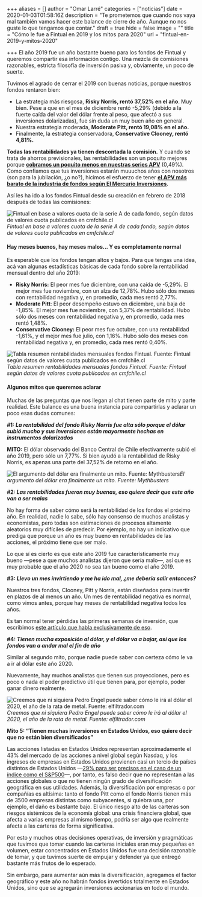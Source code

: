 +++
aliases = []
author = "Omar Larré"
categories = ["noticias"]
date = 2020-01-03T01:58:16Z
description = "Te prometemos que cuando nos vaya mal también vamos hacer este balance de cierre de año. Aunque no nos guste lo que tengamos que contar."
draft = true
hide = false
image = ""
title = "Cómo le fue a Fintual en 2019 y los mitos para 2020"
url = "fintual-en-2019-y-mitos-2020"

+++
El año 2019 fue un año bastante bueno para los fondos de Fintual y queremos compartir esa información contigo. Una mezcla de comisiones razonables, estricta filosofía de inversión pasiva y, obviamente, un poco de suerte.

Tuvimos el agrado de cerrar el 2019 con buenas noticias, porque nuestros fondos rentaron bien:

* La estrategia más riesgosa, **Risky Norris, rentó 37,52% en el año**. Muy bien. Pese a que en el mes de diciembre rentó -5,29% (debido a la fuerte caída del valor del dólar frente al peso, que afectó a sus inversiones dolarizadas), fue sin duda un muy buen año en general.
* Nuestra estrategia moderada, **Moderate Pitt, rentó 19,08% en el año.**
* Finalmente, la estrategia conservadora, **Conservative Clooney, rentó 4,81%.**

**Todas las rentabilidades ya tienen descontada la comisión.** Y cuando se trata de ahorros previsionales, las rentabilidades son un poquito mejores porque [**cobramos un poquito menos en nuestras series APV**](https://fintual.cl/apv) (0,49%). Como confiamos que tus inversiones estarán muuuchos años con nosotros (son para la jubilación, ¿o no?), hicimos el esfuerzo de tener [**el APV más barato de la industria de fondos según El Mercurio Inversiones**](https://www.elmercurio.com/Inversiones/Noticias/Analisis/2019/01/25/Nueva-serie-APV-de-fondos-mutuos-de-Fintual-es-la-mas-barata-del-mercado.aspx).

Así les ha ido a los fondos Fintual desde su creación en febrero de 2018 después de todas las comisiones:

![Fintual en base a valores cuota de la serie A de cada fondo, según datos de valores cuota publicados en cmfchile.cl](/uploads/fondosfintual.png)_Fintual en base a valores cuota de la serie A de cada fondo, según datos de valores cuota publicados en cmfchile.cl_

#### Hay meses buenos, hay meses malos… Y es completamente normal

Es esperable que los fondos tengan altos y bajos. Para que tengas una idea, acá van algunas estadísticas básicas de cada fondo sobre la rentabilidad mensual dentro del año 2019:

* **Risky Norris:** El peor mes fue diciembre, con una caída de -5,29%. El mejor mes fue noviembre, con un alza de 12,78%. Hubo sólo dos meses con rentabilidad negativa y, en promedio, cada mes rentó 2,77%.
* **Moderate Pitt**: El peor desempeño estuvo en diciembre, una baja de -1,85%. El mejor mes fue noviembre, con 5,37% de rentabilidad. Hubo sólo dos meses con rentabilidad negativa y, en promedio, cada mes rentó 1,48%.
* **Conservative Clooney:** El peor mes fue octubre, con una rentabilidad -1,61%, y el mejor mes fue julio, con 1,16%. Hubo sólo dos meses con rentabilidad negativa y, en promedio, cada mes rentó 0,40%.

![Tabla resumen rentabilidades mensuales fondos Fintual. Fuente: Fintual según datos de valores cuota publicados en cmfchile.cl](/uploads/retornosnominales.png)_Tabla resumen rentabilidades mensuales fondos Fintual. Fuente: Fintual según datos de valores cuota publicados en cmfchile.cl_

#### Algunos mitos que queremos aclarar

Muchas de las preguntas que nos llegan al chat tienen parte de mito y parte realidad. Este balance es una buena instancia para compartirlas y aclarar un poco esas dudas comunes:

**#1: _La rentabilidad del fondo Risky Norris fue alta sólo porque el dólar subió mucho y sus inversiones están mayormente hechas en instrumentos dolarizados_**

**MITO:** El dólar observado del Banco Central de Chile efectivamente subió el año 2019, pero sólo un 7,77%. Si bien ayudó a la rentabilidad de Risky Norris, es apenas una parte del 37,52% de retorno en el año.

![El argumento del dólar era finalmente un mito. Fuente: Mythbusters](/uploads/mythbusters.jpg)_El argumento del dólar era finalmente un mito. Fuente: Mythbusters_

**#2: _Las rentabilidades fueron muy buenas, eso quiere decir que este año van a ser malas_**

No hay forma de saber cómo será la rentabilidad de los fondos el próximo año. En realidad, nadie lo sabe, sólo hay consenso de muchos analistas y economistas, pero todas son estimaciones de procesos altamente aleatorios muy difíciles de predecir. Por ejemplo, no hay un indicativo que prediga que porque un año es muy bueno en rentabilidades de las acciones, el próximo tiene que ser malo.

Lo que sí es cierto es que este año 2019 fue característicamente muy bueno —pese a que muchos analistas dijeron que sería malo—, así que es muy probable que el año 2020 no sea tan bueno como el año 2019.

**#3: _Llevo un mes invirtiendo y me ha ido mal, ¿me debería salir entonces?_**

Nuestros tres fondos, Clooney, Pitt y Norris, están diseñados para invertir en plazos de al menos un año. Un mes de rentabilidad negativa es normal, como vimos antes, porque hay meses de rentabilidad negativa todos los años.

Es tan normal tener pérdidas las primeras semanas de inversión, que escribimos [este artículo que habla exclusivamente de eso](https://edu.fintual.cl/p%C3%A9rdidas-de-corto-plazo-t%C3%B3mate-unos-minutos-y-lee-esto-e222b63f3939/).

**#4: _Tienen mucha exposición al dólar, y el dólar va a bajar, así que los fondos van a andar mal el fin de año_**

Similar al segundo mito, porque nadie puede saber con certeza cómo le va a ir al dólar este año 2020.

Nuevamente, hay muchos analistas que tienen sus proyecciones, pero es poco o nada el poder predictivo útil que tienen para, por ejemplo, poder ganar dinero realmente.

![Creemos que ni siquiera Pedro Engel puede saber cómo le irá al dólar el 2020, el año de la rata de metal. Fuente: elfiltrador.com](/uploads/pedritoengel.jpg)_Creemos que ni siquiera Pedro Engel puede saber cómo le irá al dólar el 2020, el año de la rata de metal. Fuente: elfiltrador.com_

**Mito 5: “Tienen muchas inversiones en Estados Unidos, eso quiere decir que no están bien diversificados”**

Las acciones listadas en Estados Unidos representan aproximadamente el 43% del mercado de las acciones a nivel global según Nasdaq, y los ingresos de empresas en Estados Unidos provienen casi un tercio de países distintos de Estados Unidos —[29% para ser precisos en el caso de un índice como el S&P500](https://www.spglobal.com/en/research-insights/articles/2019-review-recession-war-nonchalance-deficits-and-brexit-the-year-in-5-charts)—, por tanto, es falso decir que no representan a las acciones globales o que no tienen ningún grado de diversificación geográfica en sus utilidades. Además, la diversificación por empresas o por compañías es altísima: tanto el fondo Pitt como el fondo Norris tienen más de 3500 empresas distintas como subyacentes, si quiebra una, por ejemplo, el daño es bastante bajo. El único riesgo alto de las carteras son riesgos sistémicos de la economía global: una crisis financiera global, que afecta a varias empresas al mismo tiempo, podría ser algo que realmente afecta a las carteras de forma significativa.

Por esto y muchos otras decisiones operativas, de inversión y pragmáticas que tuvimos que tomar cuando las carteras iniciales eran muy pequeñas en volumen, estar concentrados en Estados Unidos fue una decisión razonable de tomar, y que tuvimos suerte de empujar y defender ya que entregó bastante más frutos de lo esperado.

Sin embargo, para aumentar aún más la diversificación, agregamos el factor geográfico y este año no habrán fondos invertidos totalmente en Estados Unidos, sino que se agregarán inversiones accionarias en todo el mundo.